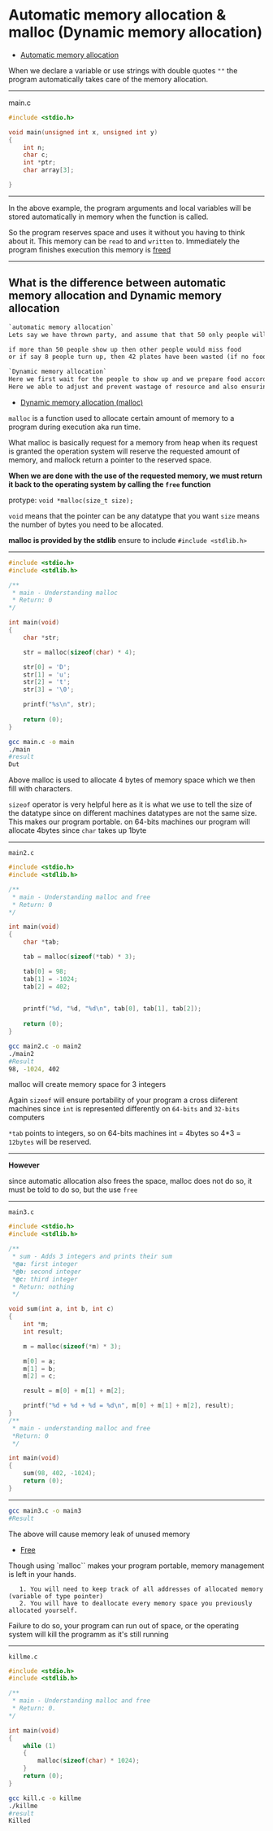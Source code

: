 # Automatic memory allocation & malloc (Dynamic memory allocation)

- <ins>Automatic memory allocation</ins>

When we declare a variable or use strings with double quotes `""` the program automatically takes care of the memory allocation.

<hr>

main.c

```c
#include <stdio.h>

void main(unsigned int x, unsigned int y)
{
	int n;
	char c;
	int *ptr;
	char array[3];

}
```

<hr>

In the above example, the program arguments and local variables will be stored automatically in memory when the function is called.

So the program reserves space and uses it without you having to think about it. This memory can be `read` to and `written` to. Immediately the program finishes execution this memory is <ins>freed</ins>

<hr>

## What is the difference between automatic memory allocation and Dynamic memory allocation

```txt
`automatic memory allocation`
Lets say we have thrown party, and assume that that 50 only people will turn up, so we prepare 50 plates of food.

if more than 50 people show up then other people would miss food
or if say 8 people turn up, then 42 plates have been wasted (if no food killers are among them)
```
```txt
`Dynamic memory allocation`
Here we first wait for the people to show up and we prepare food according to their number
Here we able to adjust and prevent wastage of resource and also ensuring that no visitor misses food
```

- <ins>Dynamic memory allocation (malloc)</ins>

`malloc` is a function used to allocate certain amount of memory to a program during execution aka run time.

What malloc is basically request for a memory from heap when its request is granted the operation system  will reserve the requested amount of memory, and mallock return a pointer to the reserved space.

**When we are done with the use of the requested memory, we must return it back to the operating system by calling the `free` function**

protype: `void *malloc(size_t size);`

`void` means that the pointer can be any datatype that you want
`size` means the number of bytes you need to be allocated.

**malloc is provided by the stdlib** ensure to include `#include <stdlib.h>`

<hr>

```C
#include <stdio.h>
#include <stdlib.h>

/**
 * main - Understanding malloc
 * Return: 0
*/

int main(void)
{
	char *str;

	str = malloc(sizeof(char) * 4);

	str[0] = 'D';
	str[1] = 'u';
	str[2] = 't';
	str[3] = '\0';

	printf("%s\n", str);
	
	return (0);
}
```
```sh
gcc main.c -o main
./main
#result
Dut
```
Above malloc is used to allocate 4 bytes of memory space which we then fill with characters.

`sizeof` operator is very helpful here as it is what we use to tell the size of the datatype since on different machines datatypes are not the same size. This makes our program portable. on 64-bits machines our program will allocate 4bytes since `char` takes up 1byte

<hr>

`main2.c`

```C
#include <stdio.h>
#include <stdlib.h>

/**
 * main - Understanding malloc and free
 * Return: 0
*/

int main(void)
{
	char *tab;

	tab = malloc(sizeof(*tab) * 3);

	tab[0] = 98;
	tab[1] = -1024;
	tab[2] = 402;
	

	printf("%d, "%d, "%d\n", tab[0], tab[1], tab[2]);
	
	return (0);
}
```
```sh
gcc main2.c -o main2
./main2
#Result
98, -1024, 402
```
malloc will create memory space for 3 integers

Again `sizeof` will ensure portability of your program a cross diiferent machines since ``int`` is represented differently on `64-bits` and `32-bits` computers

``*tab`` points to integers, so on 64-bits machines int = 4bytes so 4*3 = `12bytes` will be reserved.

<hr>

**However**

since automatic allocation also frees the space, malloc does not do so, it must be told to do so, but the use `free`

<hr>

`main3.c`

```C
#include <stdio.h>
#include <stdlib.h>

/**
 * sum - Adds 3 integers and prints their sum
 *@a: first integer
 *@b: second integer
 *@c: third integer
 * Return: nothing
 */

void sum(int a, int b, int c)
{
	int *m;
	int result;

	m = malloc(sizeof(*m) * 3);

	m[0] = a;
	m[1] = b;
	m[2] = c;

	result = m[0] + m[1] + m[2];

	printf("%d + %d + %d = %d\n", m[0] + m[1] + m[2], result);
}
/**
 * main - understanding malloc and free 
 *Return: 0
 */

int main(void)
{
	sum(98, 402, -1024);
	return (0);
}
```

<hr>

```sh
gcc main3.c -o main3
#Result

```

The above will cause memory leak of unused memory

- <ins>Free</ins>

Though using `malloc`` makes your program portable, memory management is left in your hands.

       1. You will need to keep track of all addresses of allocated memory (variable of type pointer)
       2. You will have to deallocate every memory space you previously allocated yourself.

Failure to do so, your program can run out of space, or the operating system will kill the programm as it's still running

<hr>

`killme.c`

```C
#include <stdio.h>
#include <stdlib.h>

/**
 * main - Understanding malloc and free
 * Return: 0.
*/

int main(void)
{
	while (1)
	{
		malloc(sizeof(char) * 1024);
	}
	return (0);
}
```

```sh
gcc kill.c -o killme
./killme
#result
Killed
```